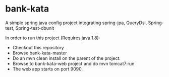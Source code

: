 # bank-kata
A simple spring java config project integrating spring-jpa, QueryDsl, Spring-test, Spring-test-dbunit

In order to run this project (Requires java 1.8): 
   - Checkout this repository 
   - Browse bank-kata-master 
   - Do an mvn clean install on the parent of the project. 
   - Browse to bank-kata-web project and do  mvn tomcat7:run
   - The web app starts on port 9090.
